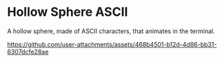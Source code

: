 # Hollow Sphere ASCII

A hollow sphere, made of ASCII characters, that animates in the terminal.

https://github.com/user-attachments/assets/468b4501-b12d-4d86-bb31-6307dcfe28ae
